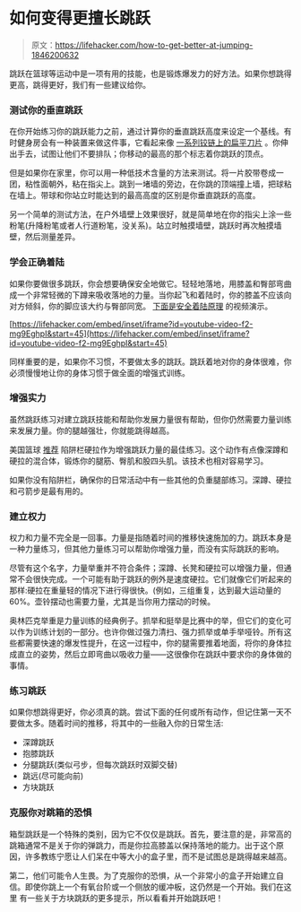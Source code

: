 # 如何变得更擅长跳跃

> 原文：<https://lifehacker.com/how-to-get-better-at-jumping-1846200632>

跳跃在篮球等运动中是一项有用的技能，也是锻炼爆发力的好方法。如果你想跳得更高，跳得更好，我们有一些建议给你。



### 测试你的垂直跳跃

在你开始练习你的跳跃能力之前，通过计算你的垂直跳跃高度来设定一个基线。有时健身房会有一种装置来做这件事，它看起来像 [一系列铰链上的扁平刀片](https://www.performbetter.com/Vertec) 。你伸出手去，试图让他们不要排队；你移动的最高的那个标志着你跳跃的顶点。

但是如果你在家里，你可以用一种低技术含量的方法来测试。将一片胶带卷成一团，粘性面朝外，粘在指尖上。跳到一堵墙的旁边，在你跳的顶端撞上墙，把球粘在墙上。带球和你站立时能达到的最高高度的区别是你垂直跳跃的高度。

另一个简单的测试方法，在户外墙壁上效果很好，就是简单地在你的指尖上涂一些粉笔(升降粉笔或者人行道粉笔，没关系)。站立时触摸墙壁，跳跃时再次触摸墙壁，然后测量差异。

### 学会正确着陆

如果你要做很多跳跃，你会想要确保安全地做它。轻轻地落地，用膝盖和臀部弯曲成一个非常轻微的下蹲来吸收落地的力量。当你起飞和着陆时，你的膝盖不应该向对方倾斜，你的脚应该大约与臀部同宽。 [下面是安全着陆原理](https://youtu.be/f2-mg9EghpI?t=45) 的视频演示。

 [https://lifehacker.com/embed/inset/iframe?id=youtube-video-f2-mg9EghpI&start=45](https://lifehacker.com/embed/inset/iframe?id=youtube-video-f2-mg9EghpI&start=45) 

同样重要的是，如果你不习惯，不要做太多的跳跃。跳跃着地对你的身体很难，你必须慢慢地让你的身体习惯于做全面的增强式训练。

### 增强实力

虽然跳跃练习对建立跳跃技能和帮助你发展力量很有帮助，但你仍然需要力量训练来发展力量。你的腿越强壮，你就能跳得越高。

美国篮球 [推荐](https://www.usab.com/youth/news/2011/09/3best-exercises-for-the-vertical-jump.aspx) 陷阱栏硬拉作为增强跳跃力量的最佳练习。这个动作有点像深蹲和硬拉的混合体，锻炼你的腿筋、臀肌和股四头肌。该技术也相对容易学习。

如果你没有陷阱栏，确保你的日常活动中有一些其他的负重腿部练习。深蹲、硬拉和弓箭步是最有用的。

### 建立权力

权力和力量不完全是一回事。力量是指随着时间的推移快速施加的力。跳跃本身是一种力量练习，但其他力量练习可以帮助你增强力量，而没有实际跳跃的影响。

尽管有这个名字，力量举重并不符合条件；深蹲、长凳和硬拉可以增强力量，但通常不会很快完成。一个可能有助于跳跃的例外是速度硬拉。它们就像它们听起来的那样:硬拉在重量轻的情况下进行得很快。(例如，三组重复，达到最大运动量的 60%。壶铃摆动也需要力量，尤其是当你用力摆动的时候。

奥林匹克举重是力量训练的经典例子。抓举和挺举是比赛中的举，但它们的变化可以作为训练计划的一部分。也许你做过强力清扫、强力抓举或单手举哑铃。所有这些都需要快速的爆发性提升，在这一过程中，你的腿需要推着地面，将你的身体拉成直立的姿势，然后立即弯曲以吸收力量——这很像你在跳跃中要求你的身体做的事情。

### 练习跳跃

如果你想跳得更好，你必须真的跳。尝试下面的任何或所有动作，但记住第一天不要做太多。随着时间的推移，将其中的一些融入你的日常生活:

*   深蹲跳跃
*   抱膝跳跃
*   分腿跳跃(类似弓步，但每次跳跃时双脚交替)
*   跳远(尽可能向前)
*   方块跳跃

### 克服你对跳箱的恐惧

箱型跳跃是一个特殊的类别，因为它不仅仅是跳跃。首先，要注意的是，非常高的跳箱通常不是关于你的弹跳力，而是你拉高膝盖以保持落地的能力。出于这个原因，许多教练宁愿让人们呆在中等大小的盒子里，而不是试图总是跳得越来越高。

第二，他们可能令人生畏。为了克服你的恐惧，从一个非常小的盒子开始建立自信。即使你跳上一个有氧台阶或一个侧放的缓冲板，这仍然是一个开始。我们在这里 有一些关于方块跳跃的更多提示，所以看看并开始跳跃吧！